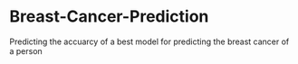 # Breast-Cancer-Prediction
Predicting the accuarcy of a best model  for predicting the breast cancer of a person 
